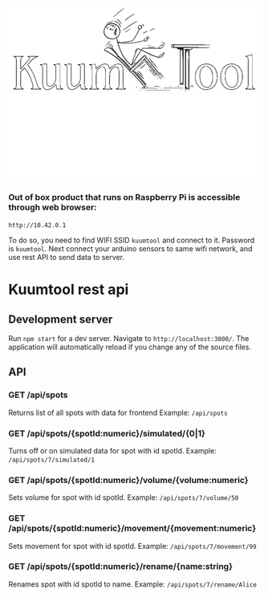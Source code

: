 <a href="https://github.com#gh-light-mode-only">
    <img src="../graphics/logo_black.png">
</a>
<a href="https://github.com#gh-dark-mode-only">
    <img src="../graphics/logo_white.png">
</a>

### Out of box product that runs on Raspberry Pi is accessible through web browser: 
`http://10.42.0.1`

To do so, you need to find WIFI SSID `kuumtool` and connect to it. Password is `kuumtool`.
Next connect your arduino sensors to same wifi network, and use rest API to send data to server.

# Kuumtool rest api

## Development server

Run `npm start` for a dev server. Navigate to `http://localhost:3000/`.
The application will automatically reload if you change any of the source files.


## API
### GET /api/spots
Returns list of all spots with data for frontend
Example:
`/api/spots`

### GET /api/spots/{spotId:numeric}/simulated/{0|1}
Turns off or on simulated data for spot with id spotId. Example:
`/api/spots/7/simulated/1`

### GET /api/spots/{spotId:numeric}/volume/{volume:numeric}
Sets volume for spot with id spotId. Example:
`/api/spots/7/volume/50`

### GET /api/spots/{spotId:numeric}/movement/{movement:numeric}
Sets movement for spot with id spotId. Example:
`/api/spots/7/movement/99`

### GET /api/spots/{spotId:numeric}/rename/{name:string}
Renames spot with id spotId to name. Example:
`/api/spots/7/rename/Alice`